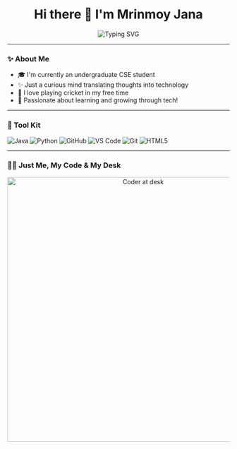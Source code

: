 <h1 align="center">Hi there 👋 I'm Mrinmoy Jana</h1>

<p align="center">
  <img src="https://readme-typing-svg.herokuapp.com?font=Fira+Code&weight=500&size=24&pause=1000&color=00FFFF&center=true&vCenter=true&width=500&lines=Welcome+to+my+profile+%F0%9F%91%8B;💡+Exploring+new+tech+every+day" alt="Typing SVG" />
</p>

---

### ✨ About Me

- 🎓 I'm currently an undergraduate CSE student  
- ✨ Just a curious mind translating thoughts into technology  
- 🏏 I love playing cricket in my free time  
- 🚀 Passionate about learning and growing through tech!

---

### 🧰 Tool Kit

![Java](https://img.shields.io/badge/-Java-black?style=flat-square&logo=java)
![Python](https://img.shields.io/badge/-Python-black?style=flat-square&logo=python)
![GitHub](https://img.shields.io/badge/-GitHub-black?style=flat-square&logo=github)
![VS Code](https://img.shields.io/badge/-VS%20Code-black?style=flat-square&logo=visual-studio-code)
![Git](https://img.shields.io/badge/-Git-black?style=flat-square&logo=git)
![HTML5](https://img.shields.io/badge/-HTML5-black?style=flat-square&logo=html5)

---

### 👨‍💻 Just Me, My Code & My Desk

<p align="center">
  <img src="https://blogger.googleusercontent.com/img/b/R29vZ2xl/AVvXsEgD7qBkITE2CEBuCY8Gg9z66EoZEKuW2VUiqpDxn2psddL4hODxt8xVVE7u-Hj-Bok_ZDzcwDuImaZsEp_J2BEoQiQqCGuh3VerZEUZFtR8ETCOnNT4q8YXkNISCr3TAk1h8G9LSX1KomadzyaNvxLcQqiVrQZ38qlKULItYvuDdYm_29Zt_UFVx8-Uc0t8/s1600/1000137618.gif" alt="Coder at desk" width="600"/>
</p>
